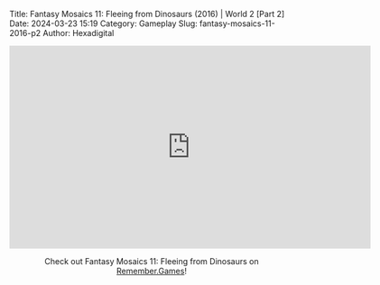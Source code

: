 Title: Fantasy Mosaics 11: Fleeing from Dinosaurs (2016) | World 2 [Part 2]
Date: 2024-03-23 15:19
Category: Gameplay
Slug: fantasy-mosaics-11-2016-p2
Author: Hexadigital

<center><iframe src="https://www.youtube.com/embed/-ugNIZDZ37M?feature=oembed" allow="accelerometer; autoplay; encrypted-media; gyroscope; picture-in-picture" width="640" height="360" frameborder="0"></iframe>

Check out Fantasy Mosaics 11: Fleeing from Dinosaurs on [Remember.Games](https://remember.games/game/8363/fantasy-mosaics-11-fleeing-from-dinosaurs/)!</center>